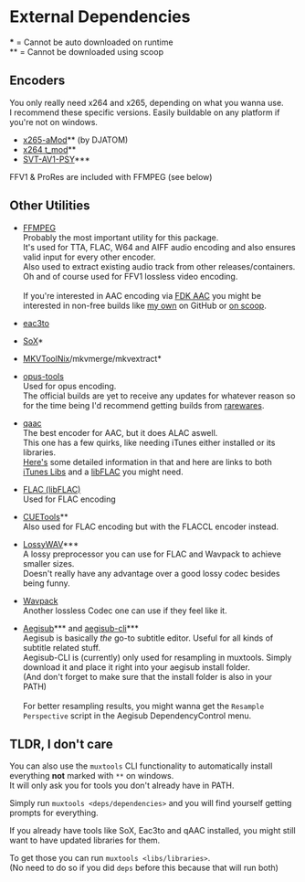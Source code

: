 # External Dependencies

**\*** = Cannot be auto downloaded on runtime<br>
\*\* = Cannot be downloaded using scoop

## Encoders

You only really need x264 and x265, depending on what you wanna use.<br>
I recommend these specific versions. Easily buildable on any platform if you're not on windows.

- [x265-aMod](https://github.com/DJATOM/x265-aMod/releases)** (by DJATOM)
- [x264 t_mod](https://github.com/jpsdr/x264/releases)**
- [SVT-AV1-PSY](https://github.com/gianni-rosato/svt-av1-psy/releases)***

FFV1 & ProRes are included with FFMPEG (see below)

## Other Utilities

- [FFMPEG](https://ffmpeg.org/download.html?aemtn=tg-on#build-windows)<br>
  Probably the most important utility for this package.<br>
  It's used for TTA, FLAC, W64 and AIFF audio encoding and also ensures valid input for every other encoder.<br>
  Also used to extract existing audio track from other releases/containers.<br>
  Oh and of course used for FFV1 lossless video encoding.<br><br>
  If you're interested in AAC encoding via [FDK AAC](https://trac.ffmpeg.org/wiki/Encode/AAC#fdk_aac) you might be interested in non-free builds like [my own](https://github.com/Vodes/FFmpeg-Builds) on GitHub or [on scoop](https://scoop.sh/#/apps?q=ffmpeg+ytdlp+nonfree).
- [eac3to](https://www.videohelp.com/software/eac3to)
- [SoX](https://sox.sourceforge.net/)*
- [MKVToolNix](https://mkvtoolnix.download/downloads.html)/mkvmerge/mkvextract*
- [opus-tools](https://www.opus-codec.org/downloads/)<br>
  Used for opus encoding.<br>
  The official builds are yet to receive any updates for whatever reason so for the time being I'd recommend getting builds from [rarewares](https://www.rarewares.org/opus.php).
- [qaac](https://github.com/nu774/qaac/releases)<br>
  The best encoder for AAC, but it does ALAC aswell.<br>
  This one has a few quirks, like needing iTunes either installed or its libraries.<br>
  [Here's](https://github.com/nu774/qaac/wiki/Installation) some detailed information in that and here are links to both [iTunes Libs](https://github.com/AnimMouse/QTFiles/releases) and a [libFLAC](https://github.com/xiph/flac/releases) you might need.<br>
- [FLAC (libFLAC)](https://github.com/xiph/flac/releases)<br>
  Used for FLAC encoding
- [CUETools](http://cue.tools/wiki/CUETools_Download)**<br>
  Also used for FLAC encoding but with the FLACCL encoder instead.
- [LossyWAV](https://hydrogenaud.io/index.php/topic,112649.0.html)***<br>
  A lossy preprocessor you can use for FLAC and Wavpack to achieve smaller sizes.<br>
  Doesn't really have any advantage over a good lossy codec besides being funny.
- [Wavpack](https://www.wavpack.com)<br>
  Another lossless Codec one can use if they feel like it.<br>

- [Aegisub](https://github.com/arch1t3cht/Aegisub)*** and [aegisub-cli](https://github.com/Myaamori/aegisub-cli)***<br>
  Aegisub is basically *the* go-to subtitle editor. Useful for all kinds of subtitle related stuff.<br>
  Aegisub-CLI is (currently) only used for resampling in muxtools. Simply download it and place it right into your aegisub install folder.<br>
  (And don't forget to make sure that the install folder is also in your PATH)<br><br>
  For better resampling results, you might wanna get the `Resample Perspective` script in the Aegisub DependencyControl menu.


## TLDR, I don't care
You can also use the `muxtools` CLI functionality to automatically install everything **not** marked with `**` on windows.<br>It will only ask you for tools you don't already have in PATH.

Simply run `muxtools <deps/dependencies>` and you will find yourself getting prompts for everything.

If you already have tools like SoX, Eac3to and qAAC installed, you might still want to have updated libraries for them.

To get those you can run `muxtools <libs/libraries>`.<br>
(No need to do so if you did `deps` before this because that will run both)